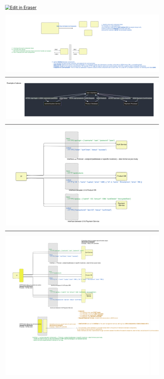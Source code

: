<p><a target="_blank" href="https://app.eraser.io/workspace/4V79kdh82LGqWONFLrwu" id="edit-in-eraser-github-link"><img alt="Edit in Eraser" src="https://firebasestorage.googleapis.com/v0/b/second-petal-295822.appspot.com/o/images%2Fgithub%2FOpen%20in%20Eraser.svg?alt=media&amp;token=968381c8-a7e7-472a-8ed6-4a6626da5501"></a></p>







![Break down the system into components](/.eraser/4V79kdh82LGqWONFLrwu___qnB6tOkrttS5pifXKfvMtsnVb153___---figure---U2CX6yJXTfZ0AMNxLx0nR---figure---4Hwa6ssBzALfQAo4gLwHPw.png "Break down the system into components")

---

![Example of component to component communication_](/.eraser/4V79kdh82LGqWONFLrwu___qnB6tOkrttS5pifXKfvMtsnVb153___---figure---zLYXjuLum8zUzbkceAD-3---figure---FRKWKTB68WhE7C2Kh1Qm0g.png "Example of component to component communication_")

---

![Component to component HL view](/.eraser/4V79kdh82LGqWONFLrwu___qnB6tOkrttS5pifXKfvMtsnVb153___---figure---TEXutxF0pqMw3TnRP-2x5---figure---MvCQOuIZ1H4yxQZpjtQeGA.png "Component to component HL view")



---



![Component to component HL view 2](/.eraser/4V79kdh82LGqWONFLrwu___qnB6tOkrttS5pifXKfvMtsnVb153___---figure---TXI55ez1OWaXY7CBdNylz---figure---oFNwdsr3n0vFKUd9gdB58A.png "Component to component HL view 2")








<!--- Eraser file: https://app.eraser.io/workspace/4V79kdh82LGqWONFLrwu --->
